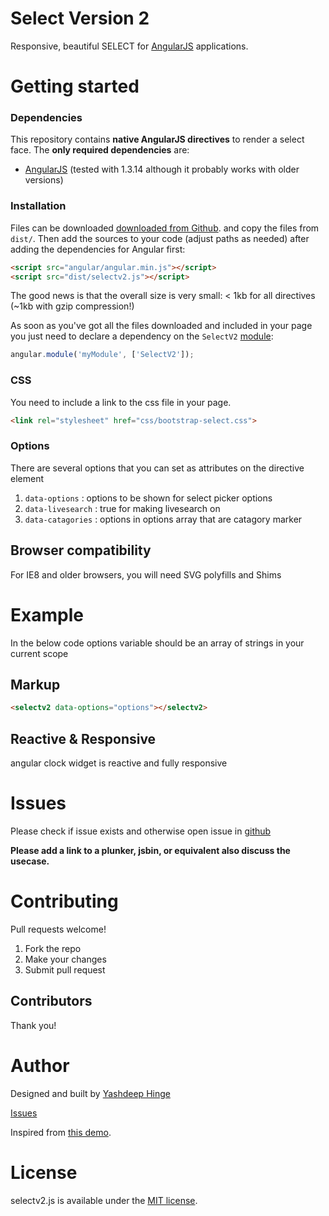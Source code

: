 # Select Version 2

Responsive, beautiful SELECT for [AngularJS](http://angularjs.org) applications.


# Getting started

### Dependencies

This repository contains **native AngularJS directives** to render a select face. The **only required dependencies** are: 

*   [AngularJS](http://angularjs.org) (tested with 1.3.14 although it probably works with older versions)

### Installation

Files can be downloaded [downloaded from Github](https://github.com/yashdeeph709/selectv2).
and copy the files from `dist/`. Then add the sources to your code (adjust paths as needed) after 
adding the dependencies for Angular first:

```html
<script src="angular/angular.min.js"></script>
<script src="dist/selectv2.js"></script>
```

The good news is that the overall size is very small: &lt; 1kb for all directives (~1kb with gzip compression!)


As soon as you've got all the files downloaded and included in your page you just need to declare a dependency on the `SelectV2` [module](http://docs.angularjs.org/guide/module):   

```javascript
angular.module('myModule', ['SelectV2']);
```

### CSS

You need to include a link to the css file in your page.

```html
<link rel="stylesheet" href="css/bootstrap-select.css">
```

### Options

There are several options that you can set as attributes on the directive element

1.  `data-options` : options to be shown for select picker options
2.  `data-livesearch` : true for making livesearch on
3.  `data-catagories` : options in options array that are catagory marker

## Browser compatibility

For IE8 and older browsers, you will need SVG polyfills and Shims


# Example
In the below code options variable should be an array of strings in your current scope
## Markup

```html
<selectv2 data-options="options"></selectv2>
```

## Reactive & Responsive

angular clock widget is reactive and fully responsive


# Issues
 
Please check if issue exists and otherwise open issue in [github](https://github.com/yashdeeph709/selectv2/issues?state=open)

**Please add a link to a plunker, jsbin, or equivalent also discuss the usecase.** 

# Contributing
 
Pull requests welcome!

1. Fork the repo
2. Make your changes
3. Submit pull request

## Contributors
Thank you!

# Author

Designed and built by [Yashdeep Hinge](https://github.com/jtblin)

[Issues](https://github.com/yashdeeph709/selectv2/issues?state=open)

Inspired from [this demo](http://silviomoreto.github.io/bootstrap-select/).

# License

selectv2.js is available under the [MIT license](http://opensource.org/licenses/MIT).
